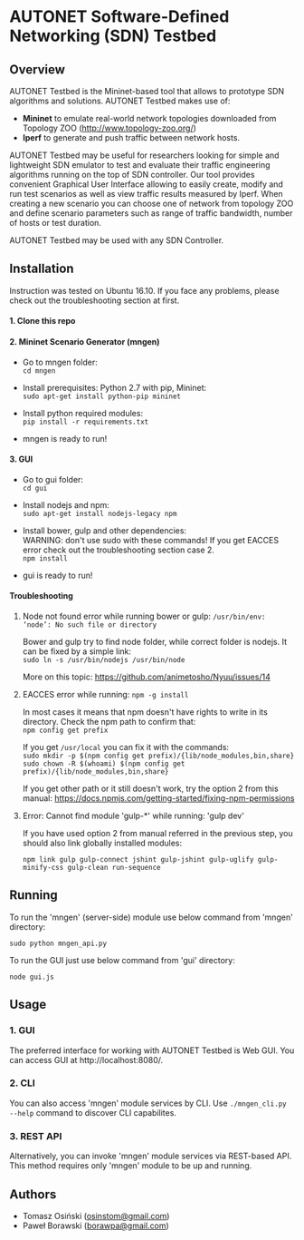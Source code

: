 # AUTONET Software-Defined Networking (SDN) Testbed

## Overview

AUTONET Testbed is the Mininet-based tool that allows to prototype SDN algorithms and solutions. AUTONET Testbed makes use of:
* **Mininet** to emulate real-world network topologies downloaded from Topology ZOO (http://www.topology-zoo.org/)
* **Iperf** to generate and push traffic between network hosts. 

AUTONET Testbed may be useful for researchers looking for simple and lightweight SDN emulator to test and evaluate their traffic engineering algorithms running on the top of SDN controller.  Our tool provides convenient Graphical User Interface allowing to easily create, modify and run test scenarios as well as view traffic results measured by Iperf. When creating a new scenario you can choose one of network from topology ZOO and define scenario parameters such as range of traffic bandwidth, number of hosts or test duration. 

AUTONET Testbed may be used with any SDN Controller. 

## Installation

Instruction was tested on Ubuntu 16.10. If you face any problems, please check out the troubleshooting section at first.

#### 1. Clone this repo

#### 2. Mininet Scenario Generator (mngen)

* Go to mngen folder:<br>
   `cd mngen`  

* Install prerequisites: Python 2.7 with pip, Mininet:<br>
   `sudo apt-get install python-pip mininet`  

* Install python required modules:<br>
  `pip install -r requirements.txt`  

* mngen is ready to run!

#### 3. GUI

* Go to gui folder:<br>
  `cd gui`  

* Install nodejs and npm:<br>
  `sudo apt-get install nodejs-legacy npm`  

* Install bower, gulp and other dependencies:<br>
  WARNING: don't use sudo with these commands! If you get EACCES error check out the troubleshooting section case 2.  <br> 
  `npm install`
   
* gui is ready to run!

#### Troubleshooting

1. Node not found error while running bower or gulp: `/usr/bin/env: ‘node’: No such file or directory`</b>

   Bower and gulp try to find node folder, while correct folder is nodejs. It can be fixed by a simple link:<br>
   `sudo ln -s /usr/bin/nodejs /usr/bin/node`

   More on this topic: https://github.com/animetosho/Nyuu/issues/14

2. EACCES error while running: `npm -g install`

   In most cases it means that npm doesn't have rights to write in its directory. Check the npm path to confirm that:<br>
   `npm config get prefix`
   
   If you get `/usr/local` you can fix it with the commands:<br>
   `sudo mkdir -p $(npm config get prefix)/{lib/node_modules,bin,share}`<br>
   `sudo chown -R $(whoami) $(npm config get prefix)/{lib/node_modules,bin,share}`
   
   If you get other path or it still doesn't work, try the option 2 from this manual: https://docs.npmjs.com/getting-started/fixing-npm-permissions

3. Error: Cannot find module 'gulp-*' while running: 'gulp dev'

   If you have used option 2 from manual referred in the previous step, you should also link globally installed modules:<br>

   `npm link gulp gulp-connect jshint gulp-jshint gulp-uglify gulp-minify-css gulp-clean run-sequence`


## Running

To run the 'mngen' (server-side) module use below command from 'mngen' directory:

`sudo python mngen_api.py`

To run the GUI just use below command from 'gui' directory:

`node gui.js`

## Usage

### 1. GUI

The preferred interface for working with AUTONET Testbed is Web GUI. You can access GUI at http://localhost:8080/. 

### 2. CLI 

You can also access 'mngen' module services by CLI. Use `./mngen_cli.py --help` command to discover CLI capabilites. 

### 3. REST API

Alternatively, you can invoke 'mngen' module services via REST-based API. This method requires only 'mngen' module to be up and running.  

## Authors
* Tomasz Osiński (osinstom@gmail.com)
* Paweł Borawski (borawpa@gmail.com)
